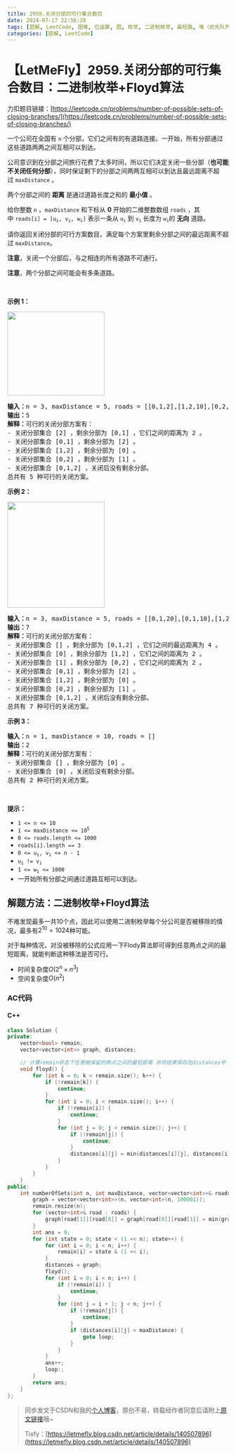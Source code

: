 ```yaml
---
title: 2959.关闭分部的可行集合数目
date: 2024-07-17 22:56:28
tags: [题解, LeetCode, 困难, 位运算, 图, 枚举, 二进制枚举, 最短路, 堆（优先队列）]
categories: [题解, LeetCode]
---
```


# 【LetMeFly】2959.关闭分部的可行集合数目：二进制枚举+Floyd算法

力扣题目链接：[https://leetcode.cn/problems/number-of-possible-sets-of-closing-branches/](https://leetcode.cn/problems/number-of-possible-sets-of-closing-branches/)

<p>一个公司在全国有 <code>n</code>&nbsp;个分部，它们之间有的有道路连接。一开始，所有分部通过这些道路两两之间互相可以到达。</p>

<p>公司意识到在分部之间旅行花费了太多时间，所以它们决定关闭一些分部（<b>也可能不关闭任何分部</b>），同时保证剩下的分部之间两两互相可以到达且最远距离不超过&nbsp;<code>maxDistance</code>&nbsp;。</p>

<p>两个分部之间的 <strong>距离</strong> 是通过道路长度之和的 <strong>最小值</strong>&nbsp;。</p>

<p>给你整数&nbsp;<code>n</code>&nbsp;，<code>maxDistance</code>&nbsp;和下标从 <strong>0</strong>&nbsp;开始的二维整数数组&nbsp;<code>roads</code>&nbsp;，其中&nbsp;<code>roads[i] = [u<sub>i</sub>, v<sub>i</sub>, w<sub>i</sub>]</code>&nbsp;表示一条从&nbsp;<code>u<sub>i</sub></code>&nbsp;到&nbsp;<code>v<sub>i</sub></code>&nbsp;长度为&nbsp;<code>w<sub>i</sub></code>的&nbsp;<strong>无向</strong>&nbsp;道路。</p>

<p>请你返回关闭分部的可行方案数目，满足每个方案里剩余分部之间的最远距离不超过<em>&nbsp;</em><code>maxDistance</code>。</p>

<p><strong>注意</strong>，关闭一个分部后，与之相连的所有道路不可通行。</p>

<p><b>注意</b>，两个分部之间可能会有多条道路。</p>

<p>&nbsp;</p>

<p><strong class="example">示例 1：</strong></p>

<p><img alt="" src="https://assets.leetcode.com/uploads/2023/11/08/example11.png" style="width: 221px; height: 191px;" /></p>

<pre>
<b>输入：</b>n = 3, maxDistance = 5, roads = [[0,1,2],[1,2,10],[0,2,10]]
<b>输出：</b>5
<b>解释：</b>可行的关闭分部方案有：
- 关闭分部集合 [2] ，剩余分部为 [0,1] ，它们之间的距离为 2 。
- 关闭分部集合 [0,1] ，剩余分部为 [2] 。
- 关闭分部集合 [1,2] ，剩余分部为 [0] 。
- 关闭分部集合 [0,2] ，剩余分部为 [1] 。
- 关闭分部集合 [0,1,2] ，关闭后没有剩余分部。
总共有 5 种可行的关闭方案。
</pre>

<p><strong class="example">示例 2：</strong></p>

<p><img alt="" src="https://assets.leetcode.com/uploads/2023/11/08/example22.png" style="width: 221px; height: 241px;" /></p>

<pre>
<b>输入：</b>n = 3, maxDistance = 5, roads = [[0,1,20],[0,1,10],[1,2,2],[0,2,2]]
<b>输出：</b>7
<b>解释：</b>可行的关闭分部方案有：
- 关闭分部集合 [] ，剩余分部为 [0,1,2] ，它们之间的最远距离为 4 。
- 关闭分部集合 [0] ，剩余分部为 [1,2] ，它们之间的距离为 2 。
- 关闭分部集合 [1] ，剩余分部为 [0,2] ，它们之间的距离为 2 。
- 关闭分部集合 [0,1] ，剩余分部为 [2] 。
- 关闭分部集合 [1,2] ，剩余分部为 [0] 。
- 关闭分部集合 [0,2] ，剩余分部为 [1] 。
- 关闭分部集合 [0,1,2] ，关闭后没有剩余分部。
总共有 7 种可行的关闭方案。
</pre>

<p><strong class="example">示例 3：</strong></p>

<pre>
<b>输入：</b>n = 1, maxDistance = 10, roads = []
<b>输出：</b>2
<b>解释：</b>可行的关闭分部方案有：
- 关闭分部集合 [] ，剩余分部为 [0] 。
- 关闭分部集合 [0] ，关闭后没有剩余分部。
总共有 2 种可行的关闭方案。
</pre>

<p>&nbsp;</p>

<p><strong>提示：</strong></p>

<ul>
	<li><code>1 &lt;= n &lt;= 10</code></li>
	<li><code>1 &lt;= maxDistance &lt;= 10<sup>5</sup></code></li>
	<li><code>0 &lt;= roads.length &lt;= 1000</code></li>
	<li><code>roads[i].length == 3</code></li>
	<li><code>0 &lt;= u<sub>i</sub>, v<sub>i</sub> &lt;= n - 1</code></li>
	<li><code>u<sub>i</sub> != v<sub>i</sub></code></li>
	<li><code>1 &lt;= w<sub>i</sub> &lt;= 1000</code></li>
	<li>一开始所有分部之间通过道路互相可以到达。</li>
</ul>


    
## 解题方法：二进制枚举+Floyd算法

不难发现最多一共10个点，因此可以使用二进制枚举每个分公司是否被移除的情况，最多有$2^{10}=1024$种可能。

对于每种情况，对没被移除的公式应用一下Flody算法即可得到任意两点之间的最短距离，就能判断这种移法是否可行。

+ 时间复杂度$O(2^n\times n^3)$
+ 空间复杂度$O(n^2)$

### AC代码

#### C++

```cpp
class Solution {
private:
    vector<bool> remain;
    vector<vector<int>> graph, distances;

    // 计算remain状态下任意被保留的两点之间的最短距离 并将结果保存在distances中
    void floyd() {
        for (int k = 0; k < remain.size(); k++) {
            if (!remain[k]) {
                continue;
            }
            for (int i = 0; i < remain.size(); i++) {
                if (!remain[i]) {
                    continue;
                }
                for (int j = 0; j < remain.size(); j++) {
                    if (!remain[j]) {
                        continue;
                    }
                    distances[i][j] = min(distances[i][j], distances[i][k] + distances[k][j]);
                }
            }
        }
    }
public:
    int numberOfSets(int n, int maxDistance, vector<vector<int>>& roads) {
        graph = vector<vector<int>>(n, vector<int>(n, 100001));
        remain.resize(n);
        for (vector<int>& road : roads) {
            graph[road[1]][road[0]] = graph[road[0]][road[1]] = min(graph[road[0]][road[1]], road[2]);
        }
        int ans = 0;
        for (int state = 0; state < (1 << n); state++) {
            for (int i = 0; i < n; i++) {
                remain[i] = state & (1 << i);
            }
            distances = graph;
            floyd();
            for (int i = 0; i < n; i++) {
                if (!remain[i]) {
                    continue;
                }
                for (int j = i + 1; j < n; j++) {
                    if (!remain[j]) {
                        continue;
                    }
                    if (distances[i][j] > maxDistance) {
                        goto loop;
                    }
                }
            }
            ans++;
            loop:;
        }
        return ans;
    }
};
```

> 同步发文于CSDN和我的[个人博客](https://blog.letmefly.xyz/)，原创不易，转载经作者同意后请附上[原文链接](https://blog.letmefly.xyz/2024/07/17/LeetCode%202959.%E5%85%B3%E9%97%AD%E5%88%86%E9%83%A8%E7%9A%84%E5%8F%AF%E8%A1%8C%E9%9B%86%E5%90%88%E6%95%B0%E7%9B%AE/)哦~
>
> Tisfy：[https://letmefly.blog.csdn.net/article/details/140507896](https://letmefly.blog.csdn.net/article/details/140507896)

